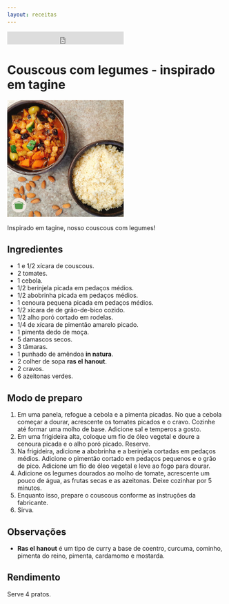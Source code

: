 ```yaml
---
layout: receitas
---
```


<iframe src="https://archive.org/embed/couscous_com_legumes" width="270" height="30" frameborder="0" webkitallowfullscreen="true" mozallowfullscreen="true" allowfullscreen></iframe>

# Couscous com legumes - inspirado em tagine

![Imagem: Uma tigela de cerâmica à esquerda servada com couscous e outra mais acima servida com os legumes, entre elas amêndoas.](./couscous_com_legumes.jpg)

Inspirado em tagine, nosso couscous com legumes! <i class="fas fa-laugh"></i>

## Ingredientes

* 1 e 1/2 xícara de couscous.
* 2 tomates.
* 1 cebola.
* 1/2 berinjela picada em pedaços médios. 
* 1/2 abobrinha picada em pedaços médios. 
* 1 cenoura pequena picada em pedaços médios. 
* 1/2 xícara de de grão-de-bico cozido.
* 1/2 alho poró cortado em rodelas.
* 1/4 de xícara de pimentão amarelo picado. 
* 1 pimenta dedo de moça. <i class="fas fa-pepper-hot"></i>
* 5 damascos secos.
* 3 tâmaras.
* 1 punhado de amêndoa **in natura**. 
* 2 colher de sopa **ras el hanout**.
* 2 cravos.
* 6 azeitonas verdes.

## Modo de preparo

1. Em uma panela, refogue a cebola e a pimenta picadas. No que a cebola começar a dourar, acrescente os tomates picados e o cravo. Cozinhe até formar uma molho de base. Adicione sal e temperos a gosto.
2. Em uma frigideira alta, coloque um fio de óleo vegetal e doure a cenoura picada e o alho poró picado. Reserve. 
3. Na frigideira, adicione a abobrinha e a berinjela cortadas em pedaços médios. Adicione o pimentão cortado em pedaços pequenos e o grão de pico. Adicione um fio de óleo vegetal e leve ao fogo para dourar.
4. Adicione  os legumes dourados ao molho de tomate, acrescente um pouco de água, as frutas secas e as azeitonas. Deixe cozinhar por 5 minutos. 
5. Enquanto isso, prepare o couscous conforme as instruções da fabricante.
6. Sirva. <i class="fas fa-hand-spock"></i>

## Observações

* **Ras el hanout** é um tipo de curry a base de coentro, curcuma, cominho, pimenta do reino, pimenta, cardamomo e mostarda. <i class="fas fa-laugh-wink"></i> 

## Rendimento

Serve 4 pratos.
